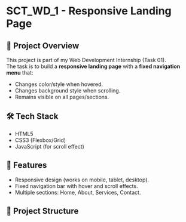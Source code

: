 # SCT_WD_1 - Responsive Landing Page

## 📌 Project Overview
This project is part of my Web Development Internship (Task 01).  
The task is to build a **responsive landing page** with a **fixed navigation menu** that:
- Changes color/style when hovered.
- Changes background style when scrolling.
- Remains visible on all pages/sections.

## 🛠️ Tech Stack
- HTML5
- CSS3 (Flexbox/Grid)
- JavaScript (for scroll effect)

## 🚀 Features
- Responsive design (works on mobile, tablet, desktop).
- Fixed navigation bar with hover and scroll effects.
- Multiple sections: Home, About, Services, Contact.

## 📂 Project Structure
